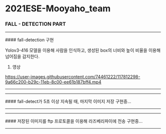 # 2021ESE-Mooyaho_team
### FALL - DETECTION PART
   
<hr/>
#### fall-detection 구현   

Yolov3-416 모델을 이용해 사람을 인식하고, 생성된 box의 너비와 높이 비율을 이용해 넘어짐을 감지한다.   

1. 영상   

https://user-images.githubusercontent.com/74461222/117812298-9a66c200-b29c-11eb-8c00-ee61b187bff4.mp4
<hr/>   
   
<hr/>
#### fall-detect가 5초 이상 지속될 때, 마지막 이미지 저장   
구현중...   
<hr/>   
   
<hr/>
#### 저장된 이미지를 ftp 프로토콜을 이용해 라즈베리파이에 전송   
구현중...   
<hr/>   

